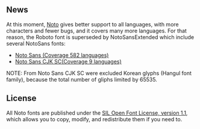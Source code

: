 
## News
At this moment, [Noto](https://www.google.com/get/noto/) gives better support to all languages, with more characters and fewer bugs, and it covers many more languages.
For that reason, the Roboto font is superseded by NotoSansExtended which include several NotoSans fonts:
  - [Noto Sans (Coverage 582 languages)](https://www.google.com/get/noto/#sans-lgc)
  - [Noto Sans CJK SC(Coverage 9 languages)](https://www.google.com/get/noto/#sans-hans)

NOTE: From Noto Sans CJK SC were excluded Korean glyphs (Hangul font family), because the total number of gliphs limited by 65535.


## License
All Noto fonts are published under the [SIL Open Font License, version 1.1](LICENSE), which allows you to copy, modify, and redistribute them if you need to.

